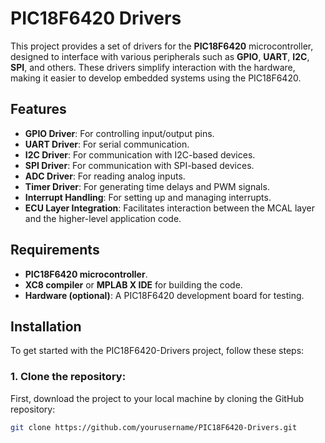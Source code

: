 # PIC18F6420 Drivers

This project provides a set of drivers for the **PIC18F6420** microcontroller, designed to interface with various peripherals such as **GPIO**, **UART**, **I2C**, **SPI**, and others. These drivers simplify interaction with the hardware, making it easier to develop embedded systems using the PIC18F6420.

## Features

- **GPIO Driver**: For controlling input/output pins.
- **UART Driver**: For serial communication.
- **I2C Driver**: For communication with I2C-based devices.
- **SPI Driver**: For communication with SPI-based devices.
- **ADC Driver**: For reading analog inputs.
- **Timer Driver**: For generating time delays and PWM signals.
- **Interrupt Handling**: For setting up and managing interrupts.
- **ECU Layer Integration**: Facilitates interaction between the MCAL layer and the higher-level application code.

## Requirements

- **PIC18F6420 microcontroller**.
- **XC8 compiler** or **MPLAB X IDE** for building the code.
- **Hardware (optional)**: A PIC18F6420 development board for testing.

## Installation

To get started with the PIC18F6420-Drivers project, follow these steps:

### 1. Clone the repository:
First, download the project to your local machine by cloning the GitHub repository:
```bash
git clone https://github.com/yourusername/PIC18F6420-Drivers.git
